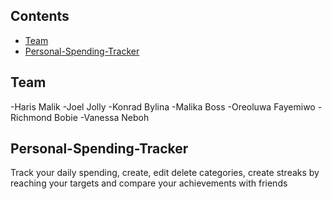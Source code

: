## Contents

- [Team](#team)
- [Personal-Spending-Tracker](#personal-spending-tracker)

## Team

-Haris Malik
-Joel Jolly
-Konrad Bylina
-Malika Boss
-Oreoluwa Fayemiwo
-Richmond Bobie
-Vanessa Neboh

## Personal-Spending-Tracker

Track your daily spending, create, edit delete categories, create streaks by reaching your targets and compare your achievements with friends
